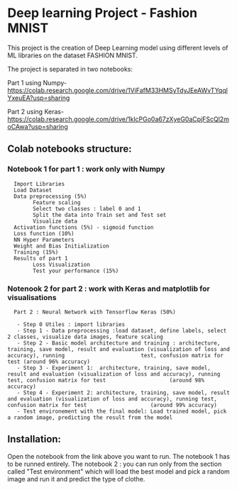 # Deep learning Project - Fashion MNIST
This project is the creation of Deep Learning model using different levels of ML libraries on the dataset FASHION MNIST.

The project is separated in two notebooks:


Part 1 using Numpy- https://colab.research.google.com/drive/1ViFafM33HMSyTdyJEeAWvTYqqlYxeuEA?usp=sharing

Part 2 using Keras- https://colab.research.google.com/drive/1klcPGo0a67zXyeG0aCpjFScQl2moCAwa?usp=sharing


## Colab notebooks structure:

### Notebook 1 for part 1 : work only with Numpy
      Import Libraries
      Load Dataset
      Data preprocessing (5%)
            Feature scaling
            Select two classes : label 0 and 1
            Split the data into Train set and Test set
            Visualize data
      Activation functions (5%) - sigmoid function
      Loss function (10%)
      NN Hyper Parameters
      Weight and Bias Initialization
      Training (15%)
      Results of part 1
            Loss Visualization
            Test your performance (15%)


### Notenook 2 for part 2 : work with Keras and matplotlib for visualisations
      Part 2 : Neural Network with Tensorflow Keras (50%)
      
       - Step 0 Utiles : import libraries
       - Step 1 - Data preprocessing :load dataset, define labels, select 2 classes, visualize data images, feature scaling
       - Step 2 - Basic model architecture and training : architecture, training, save model, result and evaluation (visualization of loss and accuracy), running                        test, confusion matrix for test (around 96% accuracy)
       - Step 3 - Experiment 1:  architecture, training, save model, result and evaluation (visualization of loss and accuracy), running test, confusion matrix for test                    (around 98% accuracy)
       - Step 4 - Experiment 2: architecture, training, save model, result and evaluation (visualization of loss and accuracy), running test, confusion matrix for test                    (around 99% accuracy)
       - Test environement with the final model: Load trained model, pick a random image, predicting the result from the model
      
 ## Installation:
 Open the notebook from the link above you want to run.
 The notebook 1 has to be runned entirely.
 The notebook 2 : you can run only from the section called "Test environment" which will load the best model and pick a random image and run it and predict the type of clothe.


